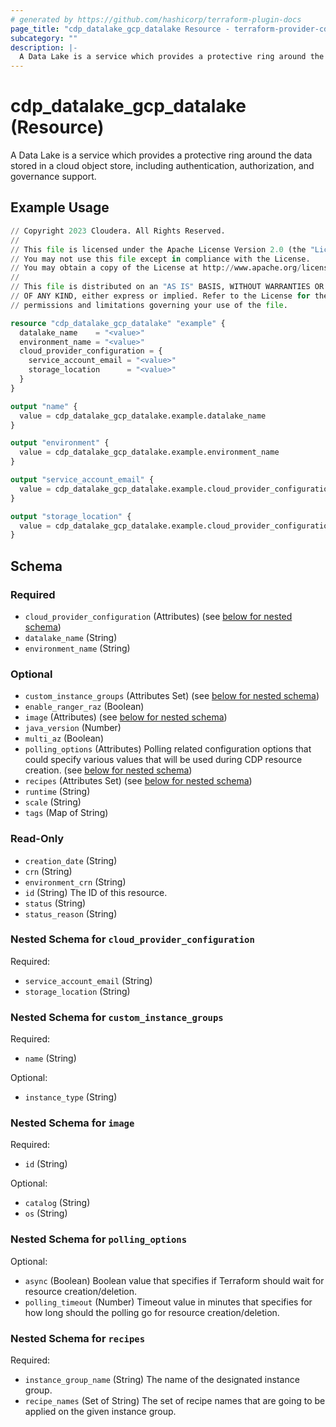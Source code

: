 ```yaml
---
# generated by https://github.com/hashicorp/terraform-plugin-docs
page_title: "cdp_datalake_gcp_datalake Resource - terraform-provider-cdp"
subcategory: ""
description: |-
  A Data Lake is a service which provides a protective ring around the data stored in a cloud object store, including authentication, authorization, and governance support.
---
```


# cdp_datalake_gcp_datalake (Resource)

A Data Lake is a service which provides a protective ring around the data stored in a cloud object store, including authentication, authorization, and governance support.

## Example Usage

```terraform
// Copyright 2023 Cloudera. All Rights Reserved.
//
// This file is licensed under the Apache License Version 2.0 (the "License").
// You may not use this file except in compliance with the License.
// You may obtain a copy of the License at http://www.apache.org/licenses/LICENSE-2.0.
//
// This file is distributed on an "AS IS" BASIS, WITHOUT WARRANTIES OR CONDITIONS
// OF ANY KIND, either express or implied. Refer to the License for the specific
// permissions and limitations governing your use of the file.

resource "cdp_datalake_gcp_datalake" "example" {
  datalake_name    = "<value>"
  environment_name = "<value>"
  cloud_provider_configuration = {
    service_account_email = "<value>"
    storage_location      = "<value>"
  }
}

output "name" {
  value = cdp_datalake_gcp_datalake.example.datalake_name
}

output "environment" {
  value = cdp_datalake_gcp_datalake.example.environment_name
}

output "service_account_email" {
  value = cdp_datalake_gcp_datalake.example.cloud_provider_configuration.service_account_email
}

output "storage_location" {
  value = cdp_datalake_gcp_datalake.example.cloud_provider_configuration.storage_location
}
```

<!-- schema generated by tfplugindocs -->
## Schema

### Required

- `cloud_provider_configuration` (Attributes) (see [below for nested schema](#nestedatt--cloud_provider_configuration))
- `datalake_name` (String)
- `environment_name` (String)

### Optional

- `custom_instance_groups` (Attributes Set) (see [below for nested schema](#nestedatt--custom_instance_groups))
- `enable_ranger_raz` (Boolean)
- `image` (Attributes) (see [below for nested schema](#nestedatt--image))
- `java_version` (Number)
- `multi_az` (Boolean)
- `polling_options` (Attributes) Polling related configuration options that could specify various values that will be used during CDP resource creation. (see [below for nested schema](#nestedatt--polling_options))
- `recipes` (Attributes Set) (see [below for nested schema](#nestedatt--recipes))
- `runtime` (String)
- `scale` (String)
- `tags` (Map of String)

### Read-Only

- `creation_date` (String)
- `crn` (String)
- `environment_crn` (String)
- `id` (String) The ID of this resource.
- `status` (String)
- `status_reason` (String)

<a id="nestedatt--cloud_provider_configuration"></a>
### Nested Schema for `cloud_provider_configuration`

Required:

- `service_account_email` (String)
- `storage_location` (String)


<a id="nestedatt--custom_instance_groups"></a>
### Nested Schema for `custom_instance_groups`

Required:

- `name` (String)

Optional:

- `instance_type` (String)


<a id="nestedatt--image"></a>
### Nested Schema for `image`

Required:

- `id` (String)

Optional:

- `catalog` (String)
- `os` (String)


<a id="nestedatt--polling_options"></a>
### Nested Schema for `polling_options`

Optional:

- `async` (Boolean) Boolean value that specifies if Terraform should wait for resource creation/deletion.
- `polling_timeout` (Number) Timeout value in minutes that specifies for how long should the polling go for resource creation/deletion.


<a id="nestedatt--recipes"></a>
### Nested Schema for `recipes`

Required:

- `instance_group_name` (String) The name of the designated instance group.
- `recipe_names` (Set of String) The set of recipe names that are going to be applied on the given instance group.


